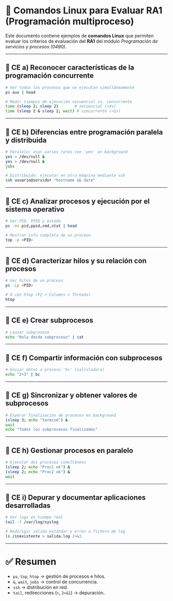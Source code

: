 # 🐧 Comandos Linux para Evaluar RA1 (Programación multiproceso)

Este documento contiene ejemplos de **comandos Linux** que permiten evaluar los criterios de evaluación del **RA1** del módulo *Programación de servicios y procesos (0490)*.

---

## 🔹 CE a) Reconocer características de la programación concurrente
```bash
# Ver todos los procesos que se ejecutan simultáneamente
ps aux | head

# Medir tiempos de ejecución secuencial vs. concurrente
time (sleep 2; sleep 2)       # secuencial (≈4s)
time (sleep 2 & sleep 2; wait) # concurrente (≈2s)
```

---

## 🔹 CE b) Diferencias entre programación paralela y distribuida
```bash
# Paralelo: usar varios cores con 'yes' en background
yes > /dev/null &
yes > /dev/null &
jobs

# Distribuido: ejecutar en otra máquina mediante ssh
ssh usuario@servidor "hostname && date"
```

---

## 🔹 CE c) Analizar procesos y ejecución por el sistema operativo
```bash
# Ver PID, PPID y estado
ps -eo pid,ppid,cmd,stat | head

# Mostrar info completa de un proceso
top -p <PID>
```

---

## 🔹 CE d) Caracterizar hilos y su relación con procesos
```bash
# Ver hilos de un proceso
ps -Lp <PID>

# O con htop (F2 > Columns > Threads)
htop
```

---

## 🔹 CE e) Crear subprocesos
```bash
# Lanzar subproceso
echo "Hola desde subproceso" | cat
```

---

## 🔹 CE f) Compartir información con subprocesos
```bash
# Enviar datos a proceso 'bc' (calculadora)
echo "2+3" | bc
```

---

## 🔹 CE g) Sincronizar y obtener valores de subprocesos
```bash
# Esperar finalización de procesos en background
(sleep 3; echo "terminé") &
wait
echo "Todos los subprocesos finalizados"
```

---

## 🔹 CE h) Gestionar procesos en paralelo
```bash
# Ejecutar dos procesos simultáneos
(sleep 2; echo "Proc1 ok") &
(sleep 2; echo "Proc2 ok") &
wait
```

---

## 🔹 CE i) Depurar y documentar aplicaciones desarrolladas
```bash
# Ver logs en tiempo real
tail -f /var/log/syslog

# Redirigir salida estándar y error a fichero de log
ls /inexistente > salida.log 2>&1
```

---

# ✅ Resumen
- `ps`, `top`, `htop` → gestión de procesos e hilos.  
- `&`, `wait`, `jobs` → control de concurrencia.  
- `ssh` → distribución en red.  
- `tail`, redirecciones (`>`, `2>&1`) → depuración.  
